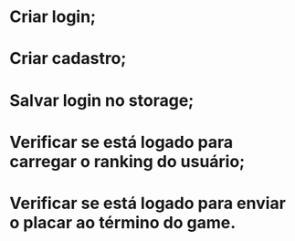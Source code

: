 # Criar login;
# Criar cadastro;
# Salvar login no storage;
# Verificar se está logado para carregar o ranking do usuário;
# Verificar se está logado para enviar o placar ao término do game.